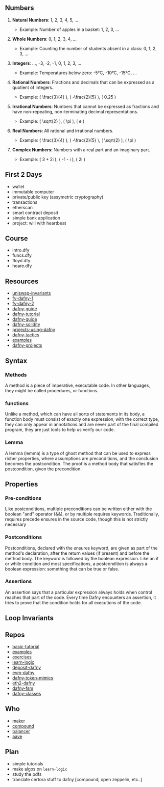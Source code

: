 


## Numbers


1. **Natural Numbers**: 1, 2, 3, 4, 5, ...
   - Example: Number of apples in a basket: 1, 2, 3, ...

2. **Whole Numbers**: 0, 1, 2, 3, 4, ...
   - Example: Counting the number of students absent in a class: 0, 1, 2, 3, ...

3. **Integers**: ..., -3, -2, -1, 0, 1, 2, 3, ...
   - Example: Temperatures below zero: -5°C, -10°C, -15°C, ...

4. **Rational Numbers**: Fractions and decimals that can be expressed as a quotient of integers.
   - Example: \( \frac{3}{4} \), \( -\frac{2}{5} \), \( 0.25 \)

5. **Irrational Numbers**: Numbers that cannot be expressed as fractions and have non-repeating, non-terminating decimal representations.
   - Example: \( \sqrt{2} \), \( \pi \), \( e \)

6. **Real Numbers**: All rational and irrational numbers.
   - Example: \( \frac{3}{4} \), \( -\frac{2}{5} \), \( \sqrt{2} \), \( \pi \)

7. **Complex Numbers**: Numbers with a real part and an imaginary part.
   - Example: \( 3 + 2i \), \( -1 - i \), \( 2i \)


## First 2 Days

- wallet
- immutable computer
- private/public key (assymetric cryptography)
- transactions
- etherscan
- smart contract deposit
- simple bank application
- project: will with heartbeat


## Course


- intro.dfy
- funcs.dfy
- floyd.dfy
- hoare.dfy




## Resources


* [uniswap-invariants](https://medium.com/blockapex/uniswap-v3-liquidity-and-invariants-101-cb956816d62d)
* [fv-dafny-1](https://www.youtube.com/watch?v=k9fwDxZP-0Y)
* [fv-dafny-2](https://www.youtube.com/watch?v=tBNV5LoXlDY)
* [dafny-guide](https://ece.uwaterloo.ca/~agurfink/stqam/rise4fun-Dafny/)
* [dafny-tutorial](https://github.com/bor0/dafny-tutorial)
* [dafny-guide](http://dafny.org/dafny/OnlineTutorial/guide.html)
* [dafny-solidity](https://www.youtube.com/watch?v=k9fwDxZP-0Y)
* [projects-using-dafny](https://github.com/ConsenSys/projects-using-dafny/blob/main/list.md)
* [dafny-tactics](https://link.springer.com/chapter/10.1007/978-3-662-49674-9_3)
* [examples](https://codeberg.org/mathprocessing/learning-dafny/src/branch/master/src)
* [dafny-projects](https://github.com/blockchain-audit/dafny-projects/tree/main)


## Syntax

### Methods

A method is a piece of imperative, executable code. In other languages, they might be called procedures, or functions.


### functions

Unlike a method, which can have all sorts of statements in its body, a function body must consist of exactly one expression, with the correct type, they can only appear in annotations and are never part of the final compiled program, they are just tools to help us verify our code.

### Lemma

A lemma (lemma) is a type of ghost method that can be used to express richer properties, where assumptions are preconditions, and the conclusion becomes the postcondition. The proof is a method body that satisfies the
postcondition, given the precondition.


## Properties

### Pre-conditions
Like postconditions, multiple preconditions can be written either with the boolean "and" operator (&&), or by multiple requires keywords. Traditionally, requires precede ensures in the source code, though this is not strictly necessary

### Postconditions

Postconditions, declared with the ensures keyword, are given as part of the method's declaration, after the return values (if present) and before the method body. The keyword is followed by the boolean expression. Like an if or while condition and most specifications, a postcondition is always a boolean expression: something that can be true or false.

### Assertions

An assertion says that a particular expression always holds when control reaches that part of the code. Every time Dafny encounters an assertion, it tries to prove that the condition holds for all executions of the code.


## Loop Invariants


## Repos
* [basic-tutorial](https://github.com/dafny-lang/dafny/blob/master/docs/OnlineTutorial/guide.md)
* [examples](https://github.com/dafny-lang/dafny/tree/master/Test/hofs)
* [exercises](https://github.com/zhuzilin/dafny-exercises)
* [learn-logic](https://github.com/matiashrnndz/programming-logic-with-dafny)
* [deposit-dafny](https://github.com/ConsenSys/deposit-sc-dafny)
* [evm-dafny](https://github.com/ConsenSys/evm-dafny)
* [dafny-token-mimics](https://github.com/ConsenSys/dafny-sc-fmics)
* [eth2-dafny](https://github.com/ConsenSys/eth2.0-dafny)
* [dafny-fsm](https://github.com/microsoft/Ironclad)
* [dafny-classes](https://www.cse.unsw.edu.au/~anymeyer/2011/lectures/)


## Who

* [maker](https://github.com/makerdao/dss/tree/certora-v1.2/certora)
* [compound](https://github.com/compound-finance/compound-protocol/tree/master/spec/certora)
* [balancer](https://medium.com/certora/formal-verification-helps-finding-insolvency-bugs-balancer-v2-bug-report-1f53ee7dd4d0)
* [aave](https://github.com/aave/aave-v3-core/tree/master/certora)


## Plan


* simple tutorials
* make algos on `learn-logic`
* study the pdfs
* translate certora stuff to dafny  [compound, open zeppelin, etc..]

